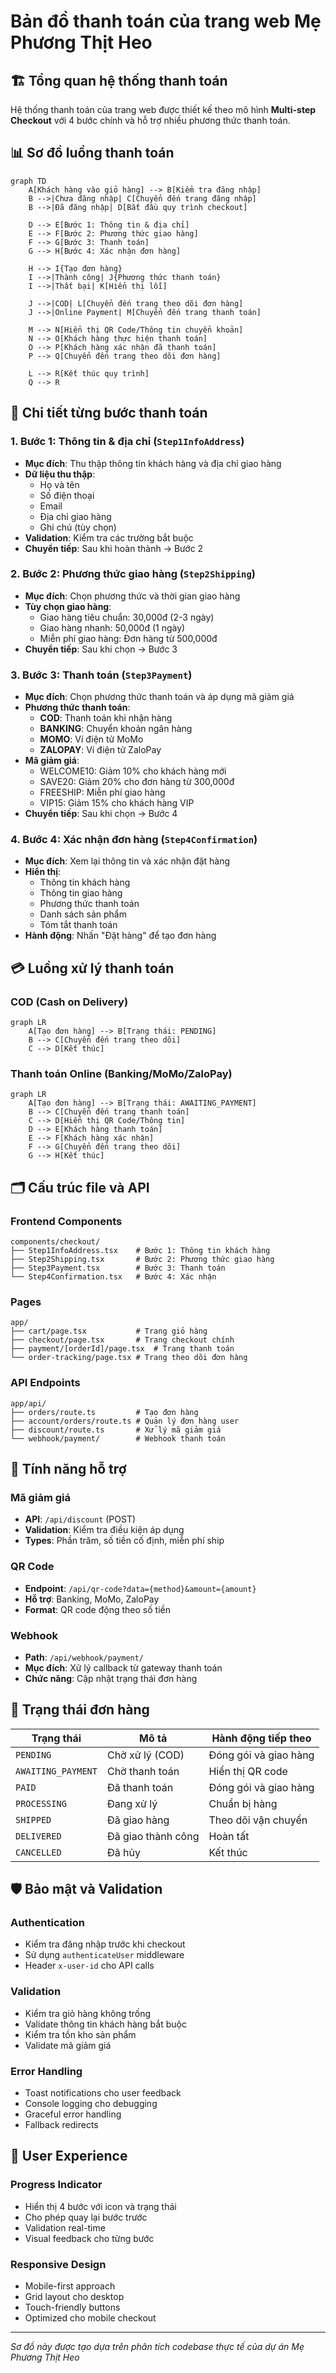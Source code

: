 # Bản đồ thanh toán của trang web Mẹ Phương Thịt Heo

## 🏗️ Tổng quan hệ thống thanh toán

Hệ thống thanh toán của trang web được thiết kế theo mô hình **Multi-step Checkout** với 4 bước chính và hỗ trợ nhiều phương thức thanh toán.

## 📊 Sơ đồ luồng thanh toán

```mermaid
graph TD
    A[Khách hàng vào giỏ hàng] --> B[Kiểm tra đăng nhập]
    B -->|Chưa đăng nhập| C[Chuyển đến trang đăng nhập]
    B -->|Đã đăng nhập| D[Bắt đầu quy trình checkout]
    
    D --> E[Bước 1: Thông tin & địa chỉ]
    E --> F[Bước 2: Phương thức giao hàng]
    F --> G[Bước 3: Thanh toán]
    G --> H[Bước 4: Xác nhận đơn hàng]
    
    H --> I{Tạo đơn hàng}
    I -->|Thành công| J{Phương thức thanh toán}
    I -->|Thất bại| K[Hiển thị lỗi]
    
    J -->|COD| L[Chuyển đến trang theo dõi đơn hàng]
    J -->|Online Payment| M[Chuyển đến trang thanh toán]
    
    M --> N[Hiển thị QR Code/Thông tin chuyển khoản]
    N --> O[Khách hàng thực hiện thanh toán]
    O --> P[Khách hàng xác nhận đã thanh toán]
    P --> Q[Chuyển đến trang theo dõi đơn hàng]
    
    L --> R[Kết thúc quy trình]
    Q --> R
```

## 🔄 Chi tiết từng bước thanh toán

### 1. **Bước 1: Thông tin & địa chỉ** (`Step1InfoAddress`)
- **Mục đích**: Thu thập thông tin khách hàng và địa chỉ giao hàng
- **Dữ liệu thu thập**:
  - Họ và tên
  - Số điện thoại
  - Email
  - Địa chỉ giao hàng
  - Ghi chú (tùy chọn)
- **Validation**: Kiểm tra các trường bắt buộc
- **Chuyển tiếp**: Sau khi hoàn thành → Bước 2

### 2. **Bước 2: Phương thức giao hàng** (`Step2Shipping`)
- **Mục đích**: Chọn phương thức và thời gian giao hàng
- **Tùy chọn giao hàng**:
  - Giao hàng tiêu chuẩn: 30,000đ (2-3 ngày)
  - Giao hàng nhanh: 50,000đ (1 ngày)
  - Miễn phí giao hàng: Đơn hàng từ 500,000đ
- **Chuyển tiếp**: Sau khi chọn → Bước 3

### 3. **Bước 3: Thanh toán** (`Step3Payment`)
- **Mục đích**: Chọn phương thức thanh toán và áp dụng mã giảm giá
- **Phương thức thanh toán**:
  - **COD**: Thanh toán khi nhận hàng
  - **BANKING**: Chuyển khoản ngân hàng
  - **MOMO**: Ví điện tử MoMo
  - **ZALOPAY**: Ví điện tử ZaloPay
- **Mã giảm giá**:
  - WELCOME10: Giảm 10% cho khách hàng mới
  - SAVE20: Giảm 20% cho đơn hàng từ 300,000đ
  - FREESHIP: Miễn phí giao hàng
  - VIP15: Giảm 15% cho khách hàng VIP
- **Chuyển tiếp**: Sau khi chọn → Bước 4

### 4. **Bước 4: Xác nhận đơn hàng** (`Step4Confirmation`)
- **Mục đích**: Xem lại thông tin và xác nhận đặt hàng
- **Hiển thị**:
  - Thông tin khách hàng
  - Thông tin giao hàng
  - Phương thức thanh toán
  - Danh sách sản phẩm
  - Tóm tắt thanh toán
- **Hành động**: Nhấn "Đặt hàng" để tạo đơn hàng

## 💳 Luồng xử lý thanh toán

### **COD (Cash on Delivery)**
```mermaid
graph LR
    A[Tạo đơn hàng] --> B[Trạng thái: PENDING]
    B --> C[Chuyển đến trang theo dõi]
    C --> D[Kết thúc]
```

### **Thanh toán Online (Banking/MoMo/ZaloPay)**
```mermaid
graph LR
    A[Tạo đơn hàng] --> B[Trạng thái: AWAITING_PAYMENT]
    B --> C[Chuyển đến trang thanh toán]
    C --> D[Hiển thị QR Code/Thông tin]
    D --> E[Khách hàng thanh toán]
    E --> F[Khách hàng xác nhận]
    F --> G[Chuyển đến trang theo dõi]
    G --> H[Kết thúc]
```

## 🗂️ Cấu trúc file và API

### **Frontend Components**
```
components/checkout/
├── Step1InfoAddress.tsx    # Bước 1: Thông tin khách hàng
├── Step2Shipping.tsx       # Bước 2: Phương thức giao hàng
├── Step3Payment.tsx        # Bước 3: Thanh toán
└── Step4Confirmation.tsx   # Bước 4: Xác nhận
```

### **Pages**
```
app/
├── cart/page.tsx           # Trang giỏ hàng
├── checkout/page.tsx       # Trang checkout chính
├── payment/[orderId]/page.tsx  # Trang thanh toán
└── order-tracking/page.tsx # Trang theo dõi đơn hàng
```

### **API Endpoints**
```
app/api/
├── orders/route.ts         # Tạo đơn hàng
├── account/orders/route.ts # Quản lý đơn hàng user
├── discount/route.ts       # Xử lý mã giảm giá
└── webhook/payment/        # Webhook thanh toán
```

## 🔧 Tính năng hỗ trợ

### **Mã giảm giá**
- **API**: `/api/discount` (POST)
- **Validation**: Kiểm tra điều kiện áp dụng
- **Types**: Phần trăm, số tiền cố định, miễn phí ship

### **QR Code**
- **Endpoint**: `/api/qr-code?data={method}&amount={amount}`
- **Hỗ trợ**: Banking, MoMo, ZaloPay
- **Format**: QR code động theo số tiền

### **Webhook**
- **Path**: `/api/webhook/payment/`
- **Mục đích**: Xử lý callback từ gateway thanh toán
- **Chức năng**: Cập nhật trạng thái đơn hàng

## 📱 Trạng thái đơn hàng

| Trạng thái | Mô tả | Hành động tiếp theo |
|------------|-------|-------------------|
| `PENDING` | Chờ xử lý (COD) | Đóng gói và giao hàng |
| `AWAITING_PAYMENT` | Chờ thanh toán | Hiển thị QR code |
| `PAID` | Đã thanh toán | Đóng gói và giao hàng |
| `PROCESSING` | Đang xử lý | Chuẩn bị hàng |
| `SHIPPED` | Đã giao hàng | Theo dõi vận chuyển |
| `DELIVERED` | Đã giao thành công | Hoàn tất |
| `CANCELLED` | Đã hủy | Kết thúc |

## 🛡️ Bảo mật và Validation

### **Authentication**
- Kiểm tra đăng nhập trước khi checkout
- Sử dụng `authenticateUser` middleware
- Header `x-user-id` cho API calls

### **Validation**
- Kiểm tra giỏ hàng không trống
- Validate thông tin khách hàng bắt buộc
- Kiểm tra tồn kho sản phẩm
- Validate mã giảm giá

### **Error Handling**
- Toast notifications cho user feedback
- Console logging cho debugging
- Graceful error handling
- Fallback redirects

## 🎯 User Experience

### **Progress Indicator**
- Hiển thị 4 bước với icon và trạng thái
- Cho phép quay lại bước trước
- Validation real-time
- Visual feedback cho từng bước

### **Responsive Design**
- Mobile-first approach
- Grid layout cho desktop
- Touch-friendly buttons
- Optimized cho mobile checkout

---

*Sơ đồ này được tạo dựa trên phân tích codebase thực tế của dự án Mẹ Phương Thịt Heo*
